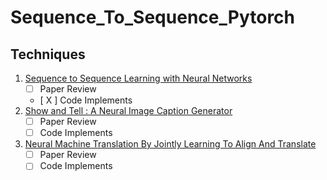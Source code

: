 # Sequence_To_Sequence_Pytorch

## Techniques

1. [Sequence to Sequence Learning with Neural Networks](https://arxiv.org/abs/1409.3215)
   - [ ] Paper Review
   - [ X ] Code Implements
2. [Show and Tell : A Neural Image Caption Generator](https://arxiv.org/abs/1411.4555)
   - [ ] Paper Review
   - [ ] Code Implements
3. [Neural Machine Translation By Jointly Learning To Align And Translate](https://arxiv.org/abs/1409.0473)
   - [ ] Paper Review
   - [ ] Code Implements
